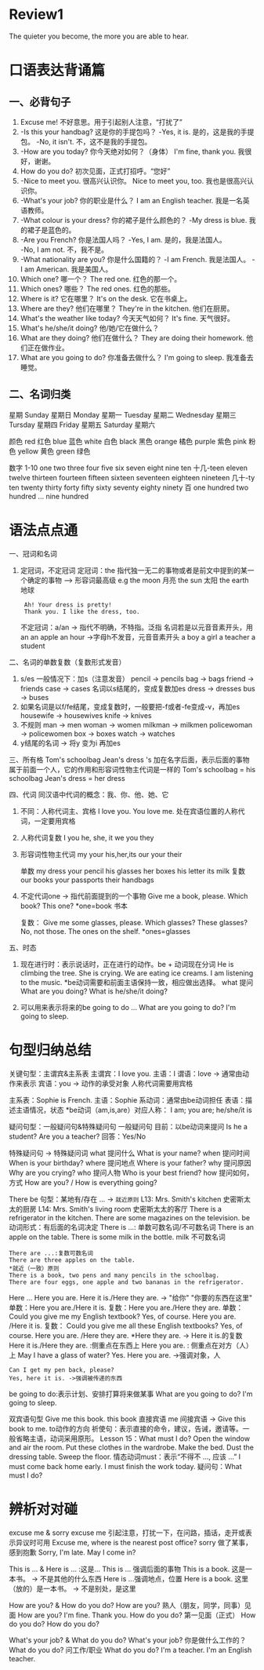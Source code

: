 # Review1

The quieter you become, the more you are able to hear.

# 口语表达背诵篇

## 一、必背句子

1. Excuse me!
不好意思。用于引起别人注意，“打扰了”
2. -Is this your handbag?
    这是你的手提包吗？
   -Yes, it is.
    是的，这是我的手提包。
   -No, it isn't.
    不，这不是我的手提包。
3. -How are you today? 你今天绝对如何？（身体）
    I'm fine, thank you. 我很好，谢谢。
4. How do you do? 初次见面，正式打招呼。“您好”
5. -Nice to meet you. 很高兴认识你。
    Nice to meet you, too. 我也是很高兴认识你。
6. -What's your job? 你的职业是什么？
    I am an English teacher. 我是一名英语教师。
7. -What colour is your dress? 你的裙子是什么颜色的？
   -My dress is blue. 我的裙子是蓝色的。
8. -Are you French? 你是法国人吗？
   -Yes, I am. 是的，我是法国人。        
   -No, I am not. 不，我不是。
9. -What nationality are you? 你是什么国籍的？
   -I am French. 我是法国人。
   -I am American. 我是美国人。
10. Which one? 哪一个？
    The red one. 红色的那一个。
11. Which ones? 哪些？
    The red ones. 红色的那些。
12. Where is it? 它在哪里？
    It's on the desk. 它在书桌上。
13. Where are they? 他们在哪里？
    They're in the kitchen. 他们在厨房。
14. What's the weather like today? 今天天气如何？
    It's fine. 天气很好。
15. What's he/she/it doing? 他/她/它在做什么？
16. What are they doing? 他们在做什么？
    They are doing their homework. 他们正在做作业。
17. What are you going to do? 你准备去做什么？
    I'm going to sleep. 我准备去睡觉。

## 二、名词归类

星期
Sunday 星期日
Monday 星期一
Tuesday 星期二
Wednesday 星期三
Tursday 星期四
Friday 星期五
Saturday 星期六

颜色
red 红色
blue 蓝色
white 白色
black 黑色
orange 橘色
purple 紫色
pink 粉色
yellow 黄色
green 绿色

数字
1-10 one two three four five six seven eight nine ten
十几-teen  eleven twelve thirteen fourteen fifteen sixteen seventeen eighteen nineteen
几十-ty ten twenty thirty forty fifty sixty seventy eighty ninety
百 one hundred  two hundred ...  nine hundred

# 语法点点通

一、冠词和名词
1. 定冠词，不定冠词
    定冠词：the 指代独一无二的事物或者是前文中提到的某一个确定的事物
    --> 形容词最高级
    e.g the moon 月亮
        the sun 太阳
        the earth 地球

        Ah! Your dress is pretty!
        Thank you. I like the dress, too.
    不定冠词：a/an -> 指代不明确，不特指。泛指
    名词若是以元音音素开头，用an
    an apple 
    an hour ->字母h不发音，元音音素开头
    a boy 
    a girl
    a teacher
    a student

二、名词的单数复数（复数形式发音）
1. s/es
    一般情况下：加s（注意发音）
        pencil -> pencils
        bag -> bags
        friend -> friends
        case -> cases
    名词以s结尾的，变成复数加es
        dress -> dresses
        bus -> buses
2. 如果名词是以f/fe结尾，变成复数时，一般要把-f或者-fe变成-v，再加es
    housewife -> housewives
    knife -> knives
3. 不规则
    man -> men
    woman -> women
    milkman -> milkmen
    policewoman -> policewomen
    box -> boxes
    watch -> watches
4. y结尾的名词 -> 将y 变为i 再加es

三、所有格
Tom's schoolbag 
Jean's dress
's 加在名字后面，表示后面的事物属于前面一个人，它的作用和形容词性物主代词是一样的
Tom's schoolbag = his schoolbag
Jean's dress = her dress

四、代词
同汉语中代词的概念：我、你、他、她、它
1. 不同：人称代词主、宾格
    I love you.
    You love me.
        处在宾语位置的人称代词，一定要用宾格
2. 人称代词复数
    I   you     he, she, it
    we  you     they
3. 形容词性物主代词
    my  your    his,her,its
    our your    their

    单数
        my dress
        your pencil
        his glasses
        her boxes
        his letter
        its milk
    复数
        our books
        your passports
        their handbags
4. 不定代词one -> 指代前面提到的一个事物
    Give me a book, please.
    Which book? This one?
    *one=book 书本

    复数：  Give me some glasses, please.
            Which glasses? These glasses?
            No, not those. The ones on the shelf.
            *ones=glasses

五、时态
1. 现在进行时：表示说话时，正在进行的动作。be + 动词现在分词
    He is climbing the tree.
    She is crying.
    We are eating ice creams.
    I am listening to the music.
    *be动词需要和前面主语保持一致，相应做出选择。
    what 提问
        What are you doing?
        What is he/she/it doing?

2. 可以用来表示将来的be going to do ...
    What are you going to do?
    I'm going to sleep.

# 句型归纳总结

关键句型：主谓宾&主系表
主谓宾：I love you.
主语：I
谓语：love -> 通常由动作来表示
宾语：you -> 动作的承受对象
        人称代词需要用宾格

主系表：Sophie is French.
主语：Sophie
系动词：通常由be动词担任
表语：描述主语情况，状态
*be动词（am,is,are）对应人称：
I am; you are; he/she/it is


疑问句型：一般疑问句&特殊疑问句
一般疑问句
目前：以be动词来提问
Is he a student?
Are you a teacher?
回答：Yes/No  

特殊疑问句 -> 特殊疑问词
what 提问什么
    What is your name?
when 提问时间
    When is your birthday?
where 提问地点
    Where is your father?
why 提问原因
    Why are you crying?
who 提问人物
    Who is your best friend?
how 提问如何，方式
    How are you?
    / How is everything going?


There be 句型：某地有/存在 ... -> `就近原则`
L13: Mrs. Smith's kitchen 史密斯太太的厨房
L14: Mrs. Smith's living room 史密斯太太的客厅
There is a refrigerator in the kitchen.
There are some magazines on the television.
be动词形式：有后面的名词决定
    There is ...: 单数可数名词/不可数名词
    There is an apple on the table.
    There is some milk in the bottle.
    milk 不可数名词

    There are ...:复数可数名词
    There are three apples on the table.
    *就近（一致）原则
    There is a book, two pens and many pencils in the schoolbag.
    There are four eggs, one apple and two bananas in the refrigerator.

Here ...
Here you are.
Here it is./Here they are.
-> "给你" "你要的东西在这里"
单数：Here you are./Here it is.
复数：Here you are./Here they are.
单数：
    Could you give me my English textbook?
    Yes, of course. Here you are. /Here it is.
复数：
    Could you give me all these English textbooks?
    Yes, of course. Here you are. /Here they are.
*Here they are. -> Here it is.的复数
Here it is./Here they are. :侧重点在东西上
Here you are. : 侧重点在对方（人）上
    May I have a glass of water?
    Yes. Here you are. ->强调对象，人

    Can I get my pen back, please?
    Yes, here it is. ->强调被传递的东西

be going to do:表示计划、安排打算将来做某事
    What are you going to do?
    I'm going to sleep.

双宾语句型
    Give me this book.
    this book 直接宾语
    me 间接宾语
    -> Give this book to me.
        to动作的方向
祈使句：表示直接的命令，建议，告诫，邀请等。一般省略主语，动词采用原形。
    Lesson 15：What must I do?
    Open the window and air the room.
    Put these clothes in the wardrobe.
    Make the bed.
    Dust the dressing table.
    Sweep the floor.
情态动词must：表示“不得不 ..., 应该 ...”
    I must come back home early.
    I must finish the work today.
    疑问句：What must I do?

# 辨析对对碰

excuse me & sorry
excuse me 引起注意，打扰一下，在问路，插话，走开或表示异议时可用
    Excuse me, where is the nearest post office?
sorry 做了某事，感到抱歉
    Sorry, I'm late. May I come in?

This is ... & Here is ... :这是...
This is ... 强调后面的事物
This is a book. 这是一本书。 -> 不是其他的什么东西
Here is ...强调地点，位置
Here is a book. 这里（放的）是一本书。 -> 不是别处，是这里

How are you? & How do you do?
How are you? 熟人（朋友，同学，同事）见面
    How are you?
    I'm fine. Thank you.
How do you do? 第一见面（正式）
    How do you do?
    How do you do?

What's your job? & What do you do?
What's your job? 你是做什么工作的？
What do you do? 问工作/职业
    What do you do?
    I'm a teacher.
    I'm an English teacher.